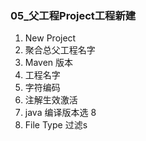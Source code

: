 ### 05_父工程Project工程新建
1. New Project
2. 聚合总父工程名字
3. Maven 版本
4. 工程名字
5. 字符编码
6. 注解生效激活
7. java 编译版本选 8
8. File Type 过滤s
